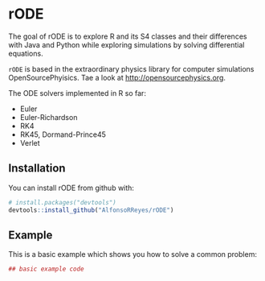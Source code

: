 
<!-- README.md is generated from README.Rmd. Please edit that file -->
rODE
====

The goal of rODE is to explore R and its S4 classes and their differences with Java and Python while exploring simulations by solving differential equations.

`rODE` is based in the extraordinary physics library for computer simulations OpenSourcePhyisics. Tae a look at <http://opensourcephysics.org>.

The ODE solvers implemented in R so far:

-   Euler
-   Euler-Richardson
-   RK4
-   RK45, Dormand-Prince45
-   Verlet

Installation
------------

You can install rODE from github with:

``` r
# install.packages("devtools")
devtools::install_github("AlfonsoRReyes/rODE")
```

Example
-------

This is a basic example which shows you how to solve a common problem:

``` r
## basic example code
```
